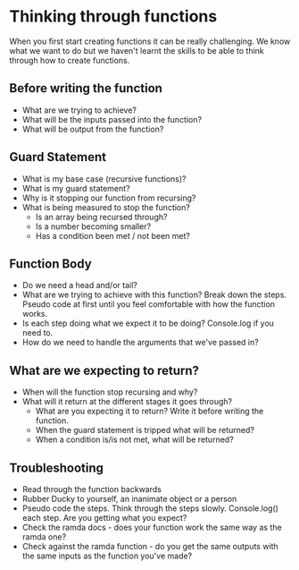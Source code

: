 # Thinking through functions

When you first start creating functions it can be really challenging. We know what we want to do but we haven't learnt the skills to be able to think through how to create functions. 

## Before writing the function

* What are we trying to achieve?
* What will be the inputs passed into the function?
* What will be output from the function?

## Guard Statement

* What is my base case (recursive functions)?
* What is my guard statement?  
* Why is it stopping our function from recursing?
* What is being measured to stop the function?
    * Is an array being recursed through?
    * Is a number becoming smaller?
    * Has a condition been met / not been met?

## Function Body

* Do we need a head and/or tail?
* What are we trying to achieve with this function? Break down the steps. Pseudo code at first until you feel comfortable with how the function works.
* Is each step doing what we expect it to be doing? Console.log if you need to.
* How do we need to handle the arguments that we've passed in?

## What are we expecting to return?

* When will the function stop recursing and why?
* What will it return at the different stages it goes through?
    * What are you expecting it to return? Write it before writing the function.
    * When the guard statement is tripped what will be returned?
    * When a condition is/is not met, what will be returned?  

## Troubleshooting

* Read through the function backwards
* Rubber Ducky to yourself, an inanimate object or a person
* Pseudo code the steps. Think through the steps slowly. Console.log() each step. Are you getting what you expect?
* Check the ramda docs - does your function work the same way as the ramda one?
* Check against the ramda function - do you get the same outputs with the same inputs as the function you've made? 
